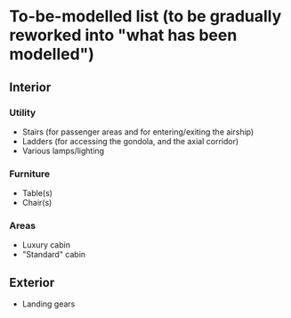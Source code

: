 # To-be-modelled list (to be gradually reworked into "what has been modelled")

## Interior

### Utility

* Stairs (for passenger areas and for entering/exiting the airship)
* Ladders (for accessing the gondola, and the axial corridor)
* Various lamps/lighting

### Furniture

* Table(s)
* Chair(s)

### Areas

* Luxury cabin
* "Standard" cabin

## Exterior

* Landing gears
